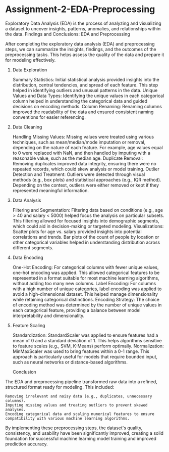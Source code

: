# Assignment-2-EDA-Preprocessing
Exploratory Data Analysis (EDA) is the process of analyzing and visualizing a dataset to uncover insights, patterns, anomalies, and relationships within the data.
Findings and Conclusions: EDA and Preprocessing

After completing the exploratory data analysis (EDA) and preprocessing steps, we can summarize the insights, findings, and the outcomes of the preprocessing tasks. This helps assess the quality of the data and prepare it for modeling effectively.
1. Data Exploration

    Summary Statistics: Initial statistical analysis provided insights into the distribution, central tendencies, and spread of each feature. This step helped in identifying outliers and unusual patterns in the data.
    Unique Values and Data Types: Identifying the unique values in each categorical column helped in understanding the categorical data and guided decisions on encoding methods.
    Column Renaming: Renaming columns improved the readability of the data and ensured consistent naming conventions for easier referencing.

2. Data Cleaning

    Handling Missing Values:
        Missing values were treated using various techniques, such as mean/median/mode imputation or removal, depending on the nature of each feature.
        For example, age values equal to 0 were replaced with NaN, and then handled by imputing with a reasonable value, such as the median age.
    Duplicate Removal: Removing duplicates improved data integrity, ensuring there were no repeated records, which could skew analysis or model training.
    Outlier Detection and Treatment:
        Outliers were detected through visual methods (e.g., box plots) and statistical approaches (e.g., IQR method).
        Depending on the context, outliers were either removed or kept if they represented meaningful information.

3. Data Analysis

    Filtering and Segmentation:
        Filtering data based on conditions (e.g., age > 40 and salary < 5000) helped focus the analysis on particular subsets.
        This filtering allowed for focused insights into demographic segments, which could aid in decision-making or targeted modeling.
    Visualizations:
        Scatter plots for age vs. salary provided insights into potential correlations and trends.
        Bar plots of the count of people by location or other categorical variables helped in understanding distribution across different segments.

4. Data Encoding

    One-Hot Encoding: For categorical columns with fewer unique values, one-hot encoding was applied. This allowed categorical features to be represented in a format suitable for most machine learning algorithms, without adding too many new columns.
    Label Encoding: For columns with a high number of unique categories, label encoding was applied to avoid a high-dimensional dataset. This helped manage dimensionality while retaining categorical distinctions.
    Encoding Strategy: The choice of encoding method was determined by the number of unique values in each categorical feature, providing a balance between model interpretability and dimensionality.

5. Feature Scaling

    Standardization: StandardScaler was applied to ensure features had a mean of 0 and a standard deviation of 1. This helps algorithms sensitive to feature scales (e.g., SVM, K-Means) perform optimally.
    Normalization: MinMaxScaler was used to bring features within a 0-1 range. This approach is particularly useful for models that require bounded input, such as neural networks or distance-based algorithms.

   Conclusion

The EDA and preprocessing pipeline transformed raw data into a refined, structured format ready for modeling. This included:

    Removing irrelevant and noisy data (e.g., duplicates, unnecessary columns).
    Imputing missing values and treating outliers to prevent skewed analyses.
    Encoding categorical data and scaling numerical features to ensure compatibility with various machine learning algorithms.

By implementing these preprocessing steps, the dataset's quality, consistency, and usability have been significantly improved, creating a solid foundation for successful machine learning model training and improved prediction accuracy.

    
